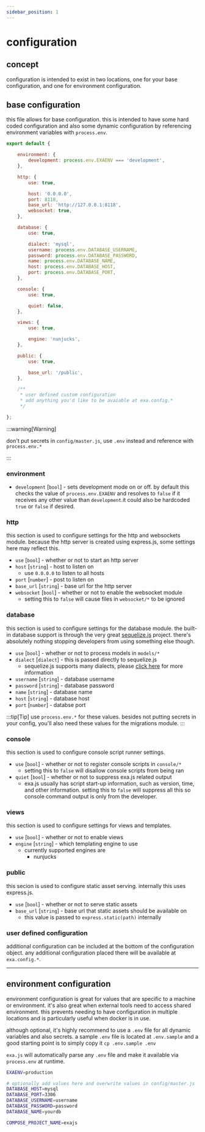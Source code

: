 ```yaml
---
sidebar_position: 1
---
```


# configuration

## concept

configuration is intended to exist in two locations, one for your base configuration, and one for environment configuration.

## base configuration

this file allows for base configuration. this is intended to have some hard coded configuration and also some dynamic configuration by referencing environment variables with `process.env`.

```js title="config/master.js"
export default {

    environment: {
        development: process.env.EXAENV === 'development',
    },

    http: {
        use: true,

        host: '0.0.0.0',
        port: 8118,
        base_url: 'http://127.0.0.1:8118',
        websocket: true,
    },

    database: {
        use: true,

        dialect: 'mysql',
        username: process.env.DATABASE_USERNAME,
        password: process.env.DATABASE_PASSWORD,
        name: process.env.DATABASE_NAME,
        host: process.env.DATABASE_HOST,
        port: process.env.DATABASE_PORT,
    },

    console: {
        use: true,

        quiet: false,
    },

    views: {
        use: true,

        engine: 'nunjucks',
    },

    public: {
        use: true,

        base_url: '/public',
    },

    /**
     * user defined custom configuration
     * add anything you'd like to be avaiable at exa.config.*
     */

};
```

:::warning[Warning]

don't put secrets in `config/master.js`, use `.env` instead and reference with `process.env.*`

:::

### environment

- `development` [`bool`] - sets development mode on or off. by default this checks the value of `process.env.EXAENV` and resolves to `false` if it receives any other value than `development`.it could also be hardcoded `true` or `false` if desired.

### http

this section is used to configure settings for the http and websockets module. because the http server is created using express.js, some settings here may reflect this.

- `use` [`bool`] - whether or not to start an http server
- `host` [`string`] - host to listen on
  * use `0.0.0.0` to listen to all hosts
- `port` [`number`] - post to listen on
- `base_url` [`string`] - base url for the http server
- `websocket` [`bool`] - whether or not to enable the websocket module
  * setting this to `false` will cause files in `websocket/*` to be ignored

### database

this section is used to configure settings for the database module. the built-in database support is through the very great [sequelize.js](https://sequelize.org/) project. there's absolutely nothing stopping developers from using something else though.

- `use` [`bool`] - whether or not to process models in `models/*`
- `dialect` [`dialect`] - this is passed directly to sequelize.js
  * sequelize.js supports many dialects, please [click here](https://sequelize.org/docs/v6/getting-started/) for more information
- `username` [`string`] - database username
- `password` [`string`] - database password
- `name` [`string`] - database name
- `host` [`string`] - database host
- `port` [`number`] - databse port

:::tip[Tip]
use `process.env.*` for these values. besides not putting secrets in your config, you'll also need these values for the migrations module.
:::

### console

this section is used to configure console script runner settings.

- `use` [`bool`] - whether or not to register console scripts in `console/*`
  * setting this to `false` will disallow console scripts from being ran
- `quiet` [`bool`] - whether or not to suppress exa.js related output
  * exa.js usually has script start-up information, such as version, time, and other information. setting this to `false` will suppress all this so console command output is only from the developer.

### views

this section is used to configure settings for views and templates.

- `use` [`bool`] - whether or not to enable views
- `engine` [`string`] - which templating engine to use
  * currently supported engines are
    - nunjucks

### public

this secion is used to configure static asset serving. internally this uses express.js.

- `use` [`bool`] - whether or not to serve static assets
- `base_url` [`string`] - base url that static assets should be available on
  * this value is passed to `express.static(path)` internally

### user defined configuration

additional configuration can be included at the bottom of the configuration object. any additional configuration placed there will be available at `exa.config.*`.

---

## environment configuration

environment configuration is great for values that are specific to a machine or environment. it's also great when external tools need to access shared environment. this prevents needing to have configuration in multiple locations and is particularly useful when docker is in use.

although optional, it's highly recommend to use a `.env` file for all dynamic variables and also secrets. a sample `.env` file is located at `.env.sample` and a good starting point is to simply copy it `cp .env.sample .env`

`exa.js` will automatically parse any `.env` file and make it available via `process.env` at runtime.

```bash title=".env"
EXAENV=production

# optionally add values here and overwrite values in config/master.js
DATABASE_HOST=mysql
DATABASE_PORT=3306
DATABASE_USERNAME=username
DATABASE_PASSWORD=password
DATABASE_NAME=yourdb

COMPOSE_PROJECT_NAME=exajs
```
